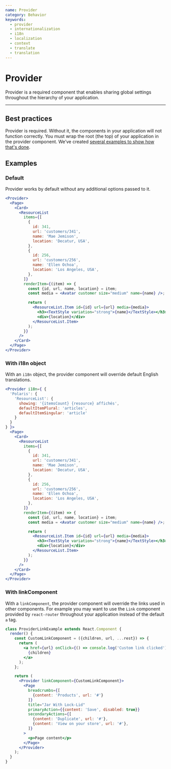 ```yaml
---
name: Provider
category: Behavior
keywords:
  - provider
  - internationalization
  - i18n
  - localization
  - context
  - translate
  - translation
---
```


# Provider

Provider is a required component that enables sharing global settings throughout the hierarchy of your application.

---

## Best practices

Provider is required. Without it, the components in your application will not function correctly. You must wrap the root (the top) of your application in the provider component. We’ve created [several examples to show how that's done](https://github.com/Shopify/polaris/blob/v2/examples/README.md).

## Examples

### Default

Provider works by default without any additional options passed to it.

```jsx
<Provider>
  <Page>
    <Card>
      <ResourceList
        items={[
          {
            id: 341,
            url: 'customers/341',
            name: 'Mae Jemison',
            location: 'Decatur, USA',
          },
          {
            id: 256,
            url: 'customers/256',
            name: 'Ellen Ochoa',
            location: 'Los Angeles, USA',
          },
        ]}
        renderItem={(item) => {
          const {id, url, name, location} = item;
          const media = <Avatar customer size="medium" name={name} />;

          return (
            <ResourceList.Item id={id} url={url} media={media}>
              <h3><TextStyle variation="strong">{name}</TextStyle></h3>
              <div>{location}</div>
            </ResourceList.Item>
          );
        }}
      />
    </Card>
  </Page>
</Provider>
```

### With i18n object

With an `i18n` object, the provider component will override default English translations.

```jsx
<Provider i18n={ {
  'Polaris': {
    'ResourceList': {
      showing: '{itemsCount} {resource} affichés',
      defaultItemPlural: 'articles',
      defaultItemSingular: 'article'
    }
  }
} }>
  <Page>
    <Card>
      <ResourceList
        items={[
          {
            id: 341,
            url: 'customers/341',
            name: 'Mae Jemison',
            location: 'Decatur, USA',
          },
          {
            id: 256,
            url: 'customers/256',
            name: 'Ellen Ochoa',
            location: 'Los Angeles, USA',
          },
        ]}
        renderItem={(item) => {
          const {id, url, name, location} = item;
          const media = <Avatar customer size="medium" name={name} />;

          return (
            <ResourceList.Item id={id} url={url} media={media}>
              <h3><TextStyle variation="strong">{name}</TextStyle></h3>
              <div>{location}</div>
            </ResourceList.Item>
          );
        }}
      />
    </Card>
  </Page>
</Provider>
```

### With linkComponent

With a `linkComponent`, the provider component will override the links used in other components. For example you may want to use the `Link` component provided by `react-router` throughout your application instead of the default `a` tag.

```jsx
class ProviderLinkExample extends React.Component {
  render() {
    const CustomLinkComponent = ({children, url, ...rest}) => {
      return (
        <a href={url} onClick={() => console.log('Custom link clicked')} {...rest}>
          {children}
        </a>
      );
    };

    return (
      <Provider linkComponent={CustomLinkComponent}>
        <Page
          breadcrumbs={[
            {content: 'Products', url: '#'}
          ]}
          title="Jar With Lock-Lid"
          primaryAction={{content: 'Save', disabled: true}}
          secondaryActions={[
            {content: 'Duplicate', url: '#'},
            {content: 'View on your store', url: '#'},
          ]}
        >
          <p>Page content</p>
        </Page>
      </Provider>
    );
  }
}
```
